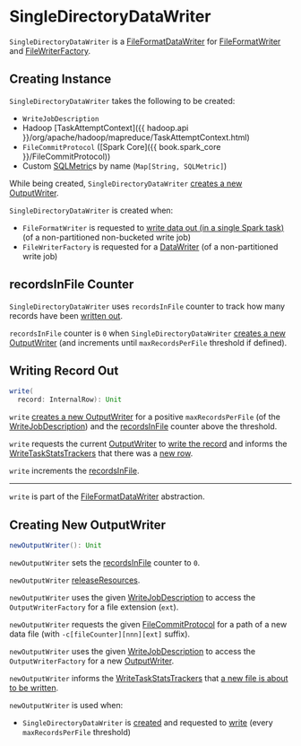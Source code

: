 # SingleDirectoryDataWriter

`SingleDirectoryDataWriter` is a [FileFormatDataWriter](FileFormatDataWriter.md) for [FileFormatWriter](FileFormatWriter.md) and [FileWriterFactory](FileWriterFactory.md).

## Creating Instance

`SingleDirectoryDataWriter` takes the following to be created:

* <span id="description"> `WriteJobDescription`
* <span id="taskAttemptContext"> Hadoop [TaskAttemptContext]({{ hadoop.api }}/org/apache/hadoop/mapreduce/TaskAttemptContext.html)
* <span id="committer"> `FileCommitProtocol` ([Spark Core]({{ book.spark_core }}/FileCommitProtocol))
* <span id="customMetrics"> Custom [SQLMetric](../SQLMetric.md)s by name (`Map[String, SQLMetric]`)

While being created, `SingleDirectoryDataWriter` [creates a new OutputWriter](#newOutputWriter).

`SingleDirectoryDataWriter` is created when:

* `FileFormatWriter` is requested to [write data out (in a single Spark task)](FileFormatWriter.md#executeTask) (of a non-partitioned non-bucketed write job)
* `FileWriterFactory` is requested for a [DataWriter](FileWriterFactory.md#createWriter) (of a non-partitioned write job)

## <span id="recordsInFile"> recordsInFile Counter

`SingleDirectoryDataWriter` uses `recordsInFile` counter to track how many records have been [written out](#write).

`recordsInFile` counter is `0` when `SingleDirectoryDataWriter` [creates a new OutputWriter](#newOutputWriter) (and increments until `maxRecordsPerFile` threshold if defined).

## <span id="write"> Writing Record Out

```scala
write(
  record: InternalRow): Unit
```

`write` [creates a new OutputWriter](#newOutputWriter) for a positive `maxRecordsPerFile` (of the [WriteJobDescription](#description)) and the [recordsInFile](#recordsInFile) counter above the threshold.

`write` requests the current [OutputWriter](#currentWriter) to [write the record](OutputWriter.md#write) and informs the [WriteTaskStatsTrackers](#statsTrackers) that there was a [new row](WriteTaskStatsTracker.md#newRow).

`write` increments the [recordsInFile](#recordsInFile).

---

`write` is part of the [FileFormatDataWriter](FileFormatDataWriter.md#write) abstraction.

## <span id="newOutputWriter"> Creating New OutputWriter

```scala
newOutputWriter(): Unit
```

`newOutputWriter` sets the [recordsInFile](#recordsInFile) counter to `0`.

`newOutputWriter` [releaseResources](#releaseResources).

`newOutputWriter` uses the given [WriteJobDescription](#description) to access the `OutputWriterFactory` for a file extension (`ext`).

`newOutputWriter` requests the given [FileCommitProtocol](#committer) for a path of a new data file (with `-c[fileCounter][nnn][ext]` suffix).

`newOutputWriter` uses the given [WriteJobDescription](#description) to access the `OutputWriterFactory` for a new [OutputWriter](#currentWriter).

`newOutputWriter` informs the [WriteTaskStatsTrackers](#statsTrackers) that [a new file is about to be written](WriteTaskStatsTracker.md#newFile).

`newOutputWriter` is used when:

* `SingleDirectoryDataWriter` is [created](#creating-instance) and requested to [write](#write) (every `maxRecordsPerFile` threshold)

